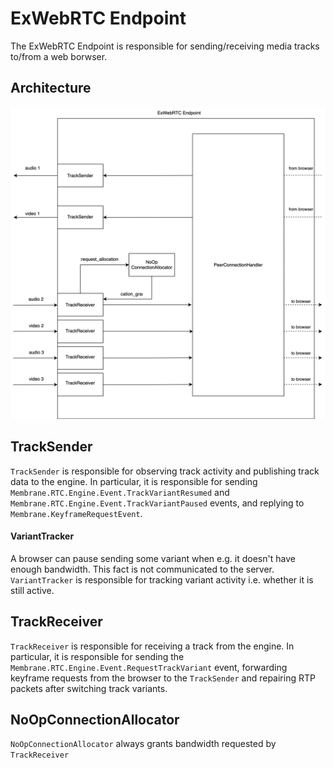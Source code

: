 # ExWebRTC Endpoint

The ExWebRTC Endpoint is responsible for sending/receiving media tracks to/from a web borwser.


## Architecture

![ExWebRTC Endpoint architecture](assets/ex_webrtc_endpoint_architecture.drawio.svg)


## TrackSender

`TrackSender` is responsible for observing track activity and publishing track data to the engine.
In particular, it is responsible for sending `Membrane.RTC.Engine.Event.TrackVariantResumed` 
and `Membrane.RTC.Engine.Event.TrackVariantPaused` events, and replying to `Membrane.KeyframeRequestEvent`.

#### VariantTracker

A browser can pause sending some variant when e.g. it doesn't have enough bandwidth.
This fact is not communicated to the server.
`VariantTracker` is responsible for tracking variant activity i.e. whether it is still active.

## TrackReceiver

`TrackReceiver` is responsible for receiving a track from the engine.
In particular, it is responsible for sending the `Membrane.RTC.Engine.Event.RequestTrackVariant` event, 
forwarding keyframe requests from the browser to the `TrackSender` and repairing RTP packets after
switching track variants.

## NoOpConnectionAllocator
`NoOpConnectionAllocator` always grants bandwidth requested by `TrackReceiver`
